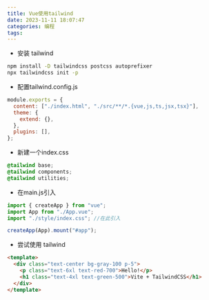 ```yaml
---
title: Vue使用tailwind
date: 2023-11-11 18:07:47
categories: 编程
tags:
---
```


- 安装 tailwind

```bash
npm install -D tailwindcss postcss autoprefixer
npx tailwindcss init -p
```

- 配置tailwind.config.js

```js
module.exports = {
  content: ["./index.html", "./src/**/*.{vue,js,ts,jsx,tsx}"],
  theme: {
    extend: {},
  },
  plugins: [],
};
```

- 新建一个index.css

```css
@tailwind base;
@tailwind components;
@tailwind utilities;
```

- 在main.js引入

```js
import { createApp } from "vue";
import App from "./App.vue";
import "./style/index.css"; //在此引入

createApp(App).mount("#app");
```

- 尝试使用 tailwind

```html
<template>
  <div class="text-center bg-gray-100 p-5">
    <p class="text-6xl text-red-700">Hello!</p>
    <h1 class="text-4xl text-green-500">Vite + TailwindCSS</h1>
  </div>
</template>
```

